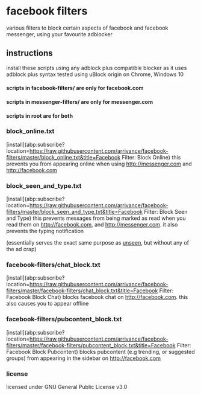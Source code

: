 # facebook filters
various filters to block certain aspects of facebook and facebook messenger, using your favourite adblocker

## instructions
install these scripts using any adblock plus compatible blocker as it uses adblock plus syntax
tested using uBlock origin on Chrome, Windows 10

#### scripts in facebook-filters/ are only for facebook.com
#### scripts in messenger-filters/ are only for messenger.com
#### scripts in root are for both

### block_online.txt
[install](abp:subscribe?location=https://raw.githubusercontent.com/arrivance/facebook-filters/master/block_online.txt&title=Facebook Filter: Block Online)
this prevents you from appearing online when using http://messenger.com and http://facebook.com

### block_seen_and_type.txt
[install](abp:subscribe?location=https://raw.githubusercontent.com/arrivance/facebook-filters/master/block_seen_and_type.txt&title=Facebook Filter: Block Seen and Type)
this prevents messages from being marked as read when you read them on http://facebook.com, and http://messenger.com. it also prevents the typing notification

(essentially serves the exact same purpose as [unseen](https://chrome.google.com/webstore/detail/unseen/oclokcfejikeggpnhgakanfbdnlafaon?hl=en), but without any of the ad crap)

### facebook-filters/chat_block.txt
[install](abp:subscribe?location=https://raw.githubusercontent.com/arrivance/facebook-filters/master/facebook-filters/chat_block.txt&title=Facebook Filter: Facebook Block Chat)
blocks facebook chat on http://facebook.com. this also causes you to appear offline

### facebook-filters/pubcontent_block.txt
[install](abp:subscribe?location=https://raw.githubusercontent.com/arrivance/facebook-filters/master/facebook-filters/pubcontent_block.txt&title=Facebook Filter: Facebook Block Pubcontent)
blocks pubcontent (e.g trending, or suggested groups) from appearing in the sidebar on http://facebook.com

### license
licensed under GNU General Public License v3.0

